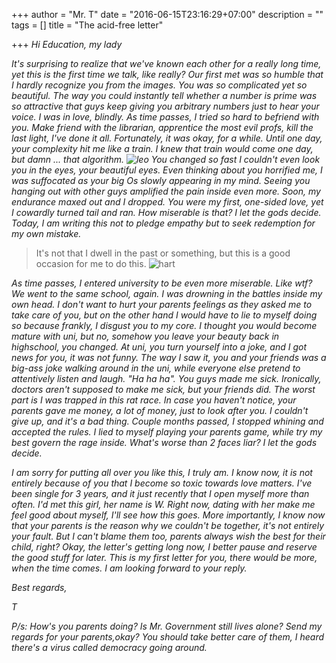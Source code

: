 +++
author = "Mr. T"
date = "2016-06-15T23:16:29+07:00"
description = ""
tags = []
title = "The acid-free letter"

+++
*Hi Education, my lady*

*It's surprising to realize that we've known each other for a really long time, yet this is the first time we talk, like really? Our first met was so humble that I hardly recognize you from the images.
You was so complicated yet so beautiful. The way you could instantly tell whether
a number is prime was so attractive that guys keep giving
you arbitrary numbers just to hear your voice. I was in love, blindly. As time passes, I tried so
hard to befriend with you. Make friend with the librarian, apprentice the most evil profs, kill the last light, I've done it all.
Fortunately, it was okay, for a while. Until one day, your complexity hit me like a train. I knew that train would
come one day, but damn ... that algorithm.
![leo](https://i.imgur.com/dFGKLIk.jpg)
You changed so fast I couldn't even look you in the eyes, your beautiful
eyes. Even thinking about you horrified me, I was suffocated as your big Os slowly appearing in my mind. Seeing you hanging
out with other guys amplified the pain inside even more. Soon, my endurance maxed out and I dropped. You were my first, one-sided love,
yet I cowardly turned tail and ran. How miserable is that? I let the gods decide. Today, I am writing this not to pledge empathy but to seek redemption for my own mistake.*

>It's not that I dwell in the past or something, but this is a good occasion for me to do this.
![hart](http://i.imgur.com/oX5RRGN.gif)

*As time passes, I entered university to be even more miserable. Like wtf? We went to the same school, again. I was drowning in
the battles inside my own head. I don't want to hurt your parents feelings as they asked me to take care of you, but on the other hand I would have to lie to myself doing so because frankly, I disgust you to my core. I thought you would become mature with uni, but no, somehow you leave your beauty back in highschool, you changed. At uni, you turn yourself into a joke, and I got news for you, it was not funny. The way I saw it, you and your friends was a big-ass joke walking around in the uni, while everyone else pretend to attentively listen and laugh. "Ha ha ha". You guys made me sick. Ironically, doctors aren't supposed to make me sick, but your friends did. The worst part is I was trapped in this rat race. In case you haven't notice, your parents gave me money, a lot of money, just to look after you. I couldn't give up, and it's a bad thing. Couple months passed, I stopped whining and accepted the rules. I lied to myself playing your parents game, while try my best govern the rage inside. What's worse than 2 faces liar? I let the gods decide.*

*I am sorry for putting all over you like this, I truly am. I know now, it is not entirely because of you that I become so toxic towards love matters. I've been single for 3 years, and it just recently that I open myself more than often. I'd met this girl, her name is W. Right now, dating with her make me feel good about myself, I'll see how this goes. More importantly, I know now that your parents is the reason why we couldn't be together, it's not entirely your fault. But I can't blame them too, parents always wish the best for their child, right? Okay, the letter's getting long now, I better pause and reserve the good stuff for later. This is my first letter for you, there would be more, when the time comes. I am looking forward to your reply.*

*Best regards,*

*T*

*P/s: How's you parents doing? Is Mr. Government still lives alone? Send my regards for your parents,okay? You should take better care of them, I heard there's a virus called democracy going around.*
